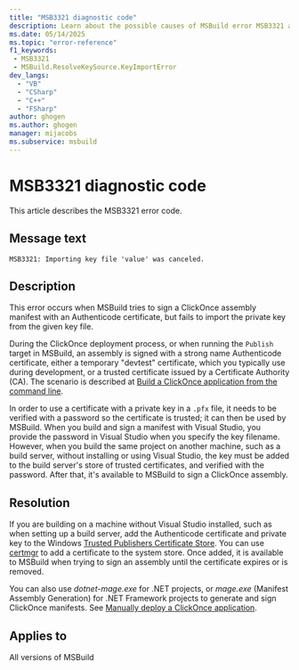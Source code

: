 ```yaml
---
title: "MSB3321 diagnostic code"
description: Learn about the possible causes of MSBuild error MSB3321 and get troubleshooting tips.
ms.date: 05/14/2025
ms.topic: "error-reference"
f1_keywords:
 - MSB3321
 - MSBuild.ResolveKeySource.KeyImportError
dev_langs:
  - "VB"
  - "CSharp"
  - "C++"
  - "FSharp"
author: ghogen
ms.author: ghogen
manager: mijacobs
ms.subservice: msbuild
---
```


# MSB3321 diagnostic code

<!-- :::ErrorDefinitionDescription::: -->
<!-- :::editable-content name="introDescription"::: -->
This article describes the MSB3321 error code.
<!-- :::editable-content-end::: -->

## Message text

`MSB3321: Importing key file 'value' was canceled.`

<!-- :::editable-content name="postOutputDescription"::: -->
## Description

This error occurs when MSBuild tries to sign a ClickOnce assembly manifest with an Authenticode certificate, but fails to import the private key from the given key file.

During the ClickOnce deployment process, or when running the `Publish` target in MSBuild, an assembly is signed with a strong name Authenticode certificate, either a temporary "devtest" certificate, which you typically use during development, or a trusted certificate issued by a Certificate Authority (CA). The scenario is described at [Build a ClickOnce application from the command line](../../deployment/building-clickonce-applications-from-the-command-line.md). 

In order to use a certificate with a private key in a `.pfx` file, it needs to be verified with a password so the certificate is trusted; it can then be used by MSBuild. When you build and sign a manifest with Visual Studio, you provide the password in Visual Studio when you specify the key filename. However, when you build the same project on another machine, such as a build server, without installing or using Visual Studio, the key must be added to the build server's store of trusted certificates, and verified with the password. After that, it's available to MSBuild to sign a ClickOnce assembly.

## Resolution

If you are building on a machine without Visual Studio installed, such as when setting up a build server, add the Authenticode certificate and private key to the Windows [Trusted Publishers Certificate Store](/windows-hardware/drivers/install/trusted-publishers-certificate-store). You can use [certmgr](/windows-hardware/drivers/devtest/certmgr) to add a certificate to the system store. Once added, it is available to MSBuild when trying to sign an assembly until the certificate expires or is removed.

You can also use *dotnet-mage.exe* for .NET projects, or *mage.exe* (Manifest Assembly Generation) for .NET Framework projects to generate and sign ClickOnce manifests. See [Manually deploy a ClickOnce application](../../deployment/walkthrough-manually-deploying-a-clickonce-application.md).
<!-- :::editable-content-end::: -->
<!-- :::ErrorDefinitionDescription-end::: -->

## Applies to

All versions of MSBuild
